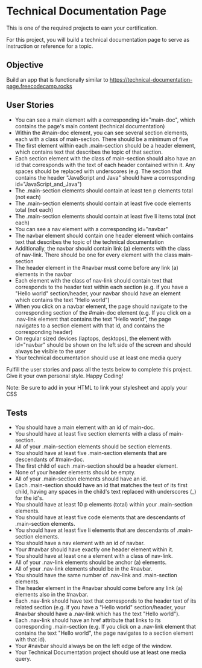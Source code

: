 # Technical Documentation Page

This is one of the required projects to earn your certification.

For this project, you will build a technical documentation page to serve as instruction or reference for a topic.

## Objective

Build an app that is functionally similar to https://technical-documentation-page.freecodecamp.rocks

## User Stories

- You can see a main element with a corresponding id="main-doc", which contains the page's main content (technical documentation)
- Within the #main-doc element, you can see several section elements, each with a class of main-section. There should be a minimum of five
- The first element within each .main-section should be a header element, which contains text that describes the topic of that section.
- Each section element with the class of main-section should also have an id that corresponds with the text of each header contained within it. Any spaces should be replaced with underscores (e.g. The section that contains the header "JavaScript and Java" should have a corresponding id="JavaScript_and_Java")
- The .main-section elements should contain at least ten p elements total (not each)
- The .main-section elements should contain at least five code elements total (not each)
- The .main-section elements should contain at least five li items total (not each)
- You can see a nav element with a corresponding id="navbar"
- The navbar element should contain one header element which contains text that describes the topic of the technical documentation
- Additionally, the navbar should contain link (a) elements with the class of nav-link. There should be one for every element with the class main-section
- The header element in the #navbar must come before any link (a) elements in the navbar
- Each element with the class of nav-link should contain text that corresponds to the header text within each section (e.g. if you have a "Hello world" section/header, your navbar should have an element which contains the text "Hello world")
- When you click on a navbar element, the page should navigate to the corresponding section of the #main-doc element (e.g. If you click on a .nav-link element that contains the text "Hello world", the page navigates to a section element with that id, and contains the corresponding header)
- On regular sized devices (laptops, desktops), the element with id="navbar" should be shown on the left side of the screen and should always be visible to the user
- Your technical documentation should use at least one media query

Fulfill the user stories and pass all the tests below to complete this project. Give it your own personal style. Happy Coding!

Note: Be sure to add <link rel="stylesheet" href="styles.css"> in your HTML to link your stylesheet and apply your CSS

## Tests

- You should have a main element with an id of main-doc.
- You should have at least five section elements with a class of main-section.
- All of your .main-section elements should be section elements.
- You should have at least five .main-section elements that are descendants of #main-doc.
- The first child of each .main-section should be a header element.
- None of your header elements should be empty.
- All of your .main-section elements should have an id.
- Each .main-section should have an id that matches the text of its first child, having any spaces in the child's text replaced with underscores (_) for the id's.
- You should have at least 10 p elements (total) within your .main-section elements.
- You should have at least five code elements that are descendants of .main-section elements.
- You should have at least five li elements that are descendants of .main-section elements.
- You should have a nav element with an id of navbar.
- Your #navbar should have exactly one header element within it.
- You should have at least one a element with a class of nav-link.
- All of your .nav-link elements should be anchor (a) elements.
- All of your .nav-link elements should be in the #navbar.
- You should have the same number of .nav-link and .main-section elements.
- The header element in the #navbar should come before any link (a) elements also in the #navbar.
- Each .nav-link should have text that corresponds to the header text of its related section (e.g. if you have a "Hello world" section/header, your #navbar should have a .nav-link which has the text "Hello world").
- Each .nav-link should have an href attribute that links to its corresponding .main-section (e.g. If you click on a .nav-link element that contains the text "Hello world", the page navigates to a section element with that id).
- Your #navbar should always be on the left edge of the window.
- Your Technical Documentation project should use at least one media query.
